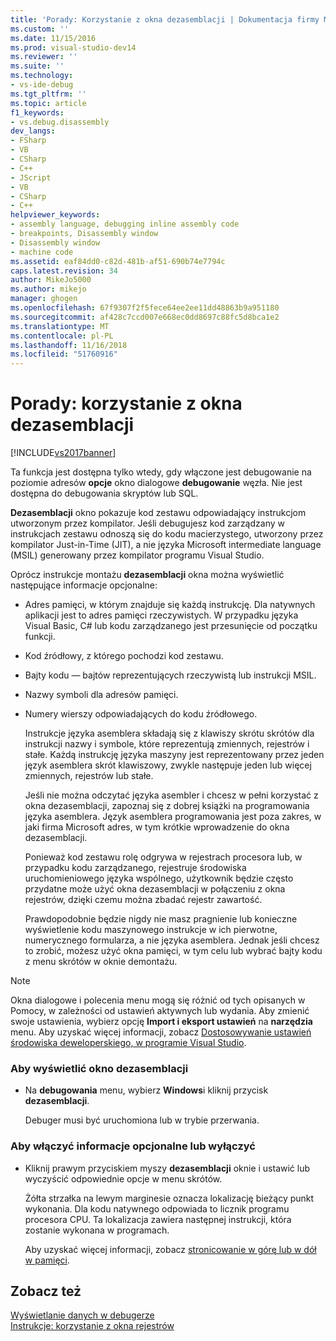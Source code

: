 ```yaml
---
title: 'Porady: Korzystanie z okna dezasemblacji | Dokumentacja firmy Microsoft'
ms.custom: ''
ms.date: 11/15/2016
ms.prod: visual-studio-dev14
ms.reviewer: ''
ms.suite: ''
ms.technology:
- vs-ide-debug
ms.tgt_pltfrm: ''
ms.topic: article
f1_keywords:
- vs.debug.disassembly
dev_langs:
- FSharp
- VB
- CSharp
- C++
- JScript
- VB
- CSharp
- C++
helpviewer_keywords:
- assembly language, debugging inline assembly code
- breakpoints, Disassembly window
- Disassembly window
- machine code
ms.assetid: eaf84dd0-c82d-481b-af51-690b74e7794c
caps.latest.revision: 34
author: MikeJo5000
ms.author: mikejo
manager: ghogen
ms.openlocfilehash: 67f9307f2f5fece64ee2ee11dd48863b9a951180
ms.sourcegitcommit: af428c7ccd007e668ec0dd8697c88fc5d8bca1e2
ms.translationtype: MT
ms.contentlocale: pl-PL
ms.lasthandoff: 11/16/2018
ms.locfileid: "51760916"
---
```

# <a name="how-to-use-the-disassembly-window"></a>Porady: korzystanie z okna dezasemblacji
[!INCLUDE[vs2017banner](../includes/vs2017banner.md)]

Ta funkcja jest dostępna tylko wtedy, gdy włączone jest debugowanie na poziomie adresów **opcje** okno dialogowe **debugowanie** węzła. Nie jest dostępna do debugowania skryptów lub SQL.  
  
 **Dezasemblacji** okno pokazuje kod zestawu odpowiadający instrukcjom utworzonym przez kompilator. Jeśli debugujesz kod zarządzany w instrukcjach zestawu odnoszą się do kodu macierzystego, utworzony przez kompilator Just-in-Time (JIT), a nie języka Microsoft intermediate language (MSIL) generowany przez kompilator programu Visual Studio.  
  
 Oprócz instrukcje montażu **dezasemblacji** okna można wyświetlić następujące informacje opcjonalne:  
  
- Adres pamięci, w którym znajduje się każdą instrukcję. Dla natywnych aplikacji jest to adres pamięci rzeczywistych. W przypadku języka Visual Basic, C# lub kodu zarządzanego jest przesunięcie od początku funkcji.  
  
- Kod źródłowy, z którego pochodzi kod zestawu.  
  
- Bajty kodu — bajtów reprezentujących rzeczywistą lub instrukcji MSIL.  
  
- Nazwy symboli dla adresów pamięci.  
  
- Numery wierszy odpowiadających do kodu źródłowego.  
  
  Instrukcje języka asemblera składają się z klawiszy skrótu skrótów dla instrukcji nazwy i symbole, które reprezentują zmiennych, rejestrów i stałe. Każdą instrukcję języka maszyny jest reprezentowany przez jeden język asemblera skrót klawiszowy, zwykle następuje jeden lub więcej zmiennych, rejestrów lub stałe.  
  
  Jeśli nie można odczytać języka asembler i chcesz w pełni korzystać z okna dezasemblacji, zapoznaj się z dobrej książki na programowania języka asemblera. Język asemblera programowania jest poza zakres, w jaki firma Microsoft adres, w tym krótkie wprowadzenie do okna dezasemblacji.  
  
  Ponieważ kod zestawu rolę odgrywa w rejestrach procesora lub, w przypadku kodu zarządzanego, rejestruje środowiska uruchomieniowego języka wspólnego, użytkownik będzie często przydatne może użyć okna dezasemblacji w połączeniu z okna rejestrów, dzięki czemu można zbadać rejestr zawartość.  
  
  Prawdopodobnie będzie nigdy nie masz pragnienie lub konieczne wyświetlenie kodu maszynowego instrukcje w ich pierwotne, numerycznego formularza, a nie języka asemblera. Jednak jeśli chcesz to zrobić, możesz użyć okna pamięci, w tym celu lub wybrać bajty kodu z menu skrótów w oknie demontażu.  
  
> [!NOTE]
>  Okna dialogowe i polecenia menu mogą się różnić od tych opisanych w Pomocy, w zależności od ustawień aktywnych lub wydania. Aby zmienić swoje ustawienia, wybierz opcję **Import i eksport ustawień** na **narzędzia** menu. Aby uzyskać więcej informacji, zobacz [Dostosowywanie ustawień środowiska deweloperskiego, w programie Visual Studio](http://msdn.microsoft.com/en-us/22c4debb-4e31-47a8-8f19-16f328d7dcd3).  
  
### <a name="to-display-the-disassembly-window"></a>Aby wyświetlić okno dezasemblacji  
  
-   Na **debugowania** menu, wybierz **Windows**i kliknij przycisk **dezasemblacji**.  
  
     Debuger musi być uruchomiona lub w trybie przerwania.  
  
### <a name="to-turn-optional-information-on-or-off"></a>Aby włączyć informacje opcjonalne lub wyłączyć  
  
-   Kliknij prawym przyciskiem myszy **dezasemblacji** oknie i ustawić lub wyczyścić odpowiednie opcje w menu skrótów.  
  
     Żółta strzałka na lewym marginesie oznacza lokalizację bieżący punkt wykonania. Dla kodu natywnego odpowiada to licznik programu procesora CPU. Ta lokalizacja zawiera następnej instrukcji, która zostanie wykonana w programach.  
  
     Aby uzyskać więcej informacji, zobacz [stronicowanie w górę lub w dół w pamięci](../debugger/how-to-page-up-or-down-in-memory.md).  
  
## <a name="see-also"></a>Zobacz też  
 [Wyświetlanie danych w debugerze](../debugger/viewing-data-in-the-debugger.md)   
 [Instrukcje: korzystanie z okna rejestrów](../debugger/how-to-use-the-registers-window.md)





